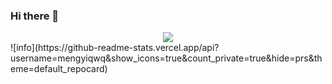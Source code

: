 ### Hi there 👋
<div align="center"> <img src="https://metrics.lecoq.io/mengyiqwq?template=classic"> </div>
![info](https://github-readme-stats.vercel.app/api?username=mengyiqwq&show_icons=true&count_private=true&hide=prs&theme=default_repocard)
<!--
**mengyiqwq/mengyiqwq** is a ✨ _special_ ✨ repository because its `README.md` (this file) appears on your GitHub profile.

Here are some ideas to get you started:

- 🔭 I’m currently working on ...
- 🌱 I’m currently learning ...
- 👯 I’m looking to collaborate on ...
- 🤔 I’m looking for help with ...
- 💬 Ask me about ...
- 📫 How to reach me: ...
- 😄 Pronouns: ...
- ⚡ Fun fact: ...
-->
